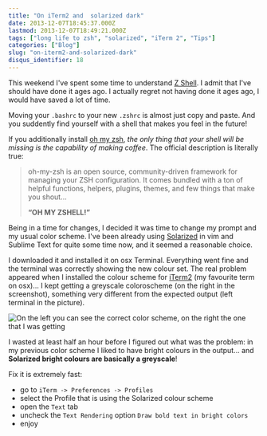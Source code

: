 ```yaml
---
title: "On iTerm2 and  solarized dark"
date: 2013-12-07T18:45:37.000Z
lastmod: 2013-12-07T18:49:21.000Z
tags: ["long life to zsh", "solarized", "iTerm 2", "Tips"]
categories: ["Blog"]
slug: "on-iterm2-and-solarized-dark"
disqus_identifier: 18
---
```


This weekend I've spent some time to understand [Z Shell](https://en.wikipedia.org/wiki/Z_shell). I admit that I've should have done it ages ago. I actually regret not having done it ages ago, I would have saved a lot of time.

Moving your `.bashrc` to your new `.zshrc` is almost just copy and paste. And you suddently find yourself with a shell that makes you feel in the future!

If you additionally install [oh my zsh](https://github.com/robbyrussell/oh-my-zsh), _the only thing that your shell will be missing is the capability of making coffee_. The official description is literally true:

>  oh-my-zsh is an open source, community-driven framework for managing your ZSH configuration. It comes bundled with a ton of helpful functions, helpers, plugins, themes, and few things that make you shout…
>
> **“OH MY ZSHELL!”**

Being in a time for changes, I decided it was time to change my prompt and my usual color scheme. I've been already using [Solarized](https://ethanschoonover.com/solarized) in vim and Sublime Text for quite some time now, and it seemed a reasonable choice.

I downloaded it and installed it on osx Terminal. Everything went fine and the terminal was correctly showing the new colour set. The real problem appeared when I installed the colour scheme for [iTerm2](https://www.iterm2.com/) (my favourite term on osx)... I kept getting a greyscale coloroscheme (on the right in the screenshot), something very different from the expected output (left terminal in the picture). 

![On the left you can see the correct color scheme, on the right the one that I was getting](/images/18-term.png)

I wasted at least half an hour before I figured out what was the problem: in my previous color scheme I liked to have bright colours in the output... and **Solarized bright colours are basically a greyscale**!

Fix it is extremely fast:

* go to `iTerm -> Preferences -> Profiles`
* select the Profile that is using the Solarized colour scheme
* open the `Text` tab
* uncheck the `Text Rendering` option `Draw bold text in bright colors`
* enjoy

